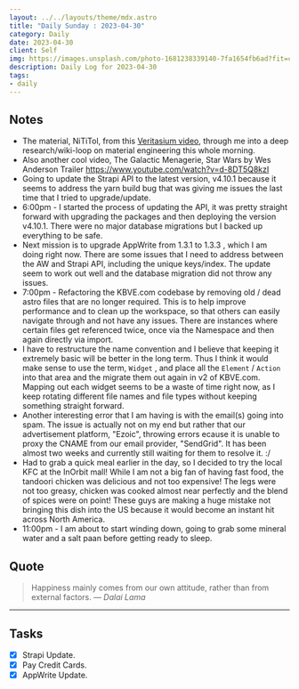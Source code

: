 ```yaml
---
layout: ../../layouts/theme/mdx.astro
title: "Daily Sunday : 2023-04-30"
category: Daily
date: 2023-04-30
client: Self
img: https://images.unsplash.com/photo-1681238339140-7fa1654fb6ad?fit=crop&q=85&w=1400&h=700
description: Daily Log for 2023-04-30
tags:
- daily
---
```


## Notes

- The material, NiTiTol, from this [Veritasium video](https://www.youtube.com/watch?v=vSNtifE0Z2Q), through me into a deep research/wiki-loop on material engineering this whole morning.
- Also another cool video, The Galactic Menagerie, Star Wars by Wes Anderson Trailer https://www.youtube.com/watch?v=d-8DT5Q8kzI
- Going to update the Strapi API to the latest version, v4.10.1 because it seems to address the yarn build bug that was giving me issues the last time that I tried to upgrade/update. 
- 6:00pm - I started the process of updating the API, it was pretty straight forward with upgrading the packages and then deploying the version v4.10.1. There were no major database migrations but I backed up everything to be safe. 
- Next mission is to upgrade AppWrite from 1.3.1 to 1.3.3 , which I am doing right now. There are some issues that I need to address between the AW and Strapi API, including the unique keys/index. The update seem to work out well and the database migration did not throw any issues.
- 7:00pm - Refactoring the KBVE.com codebase by removing old / dead astro files that are no longer required. This is to help improve performance and to clean up the workspace, so that others can easily navigate through and not have any issues. There are instances where certain files get referenced twice, once via the Namespace and then again directly via import. 
- I have to restructure the name convention and I believe that keeping it extremely basic will be better in the long term. Thus I think it would make sense to use the term, `Widget` , and place all the `Element` / `Action` into that area and the migrate them out again in v2 of KBVE.com. Mapping out each widget seems to be a waste of time right now, as I keep rotating different file names and file types without keeping something straight forward.
- Another interesting error that I am having is with the email(s) going into spam. The issue is actually not on my end but rather that our advertisement platform, "Ezoic", throwing errors ecause it is unable to proxy the CNAME from our email provider, "SendGrid". It has been almost two weeks and currently still waiting for them to resolve it. :/
- Had to grab a quick meal earlier in the day, so I decided to try the local KFC at the InOrbit mall! While I am not a big fan of having fast food, the tandoori chicken was delicious and not too expensive! The legs were not too greasy, chicken was cooked almost near perfectly and the blend of spices were on point! These guys are making a huge mistake not bringing this dish into the US because it would become an instant hit across North America.
- 11:00pm - I am about to start winding down, going to grab some mineral water and a salt paan before getting ready to sleep. 
## Quote

> Happiness mainly comes from our own attitude, rather than from external factors.
> — <cite>Dalai Lama</cite>

---

## Tasks

- [x] Strapi Update.
- [x] Pay Credit Cards.
- [x] AppWrite Update.